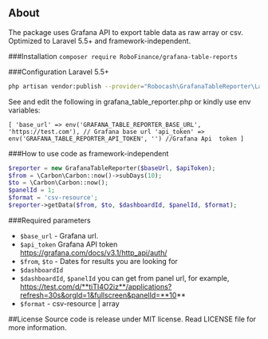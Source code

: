 ## About
The package uses Grafana API to export table data as raw array or csv.
Optimized to Laravel 5.5+ and framework-independent.


###Installation
``composer require RoboFinance/grafana-table-reports``

###Configuration Laravel 5.5+
```bash
php artisan vendor:publish --provider="Robocash\GrafanaTableReporter\Laravel\GrafanaTableReporterServiceProvider"
```
See and edit the following in grafana_table_reporter.php or kindly use env variables:

``[
      'base_url' => env('GRAFANA_TABLE_REPORTER_BASE_URL', 'https://test.com'), // Grafana base url
      'api_token' => env('GRAFANA_TABLE_REPORTER_API_TOKEN', '') //Grafana Api  token
  ]``


###How to use code as framework-independent
```php
$reporter = new GrafanaTableReporter($baseUrl, $apiToken);
$from = \Carbon\Carbon::now()->subDays(10);
$to = \Carbon\Carbon::now();
$panelId = 1;
$format = 'csv-resource';
$reporter->getData($from, $to, $dashboardId, $panelId, $format);
```

###Required parameters
* `$base_url` - Grafana url. 
* `$api_token` Grafana API token https://grafana.com/docs/v3.1/http_api/auth/
* `$from`, `$to` - Dates for results you are looking for
* `$dashboardId`
* `$dashboardId`, `$panelId` you can get from panel url, for example, https://test.com/d/**tiTI4O2iz**/applications?refresh=30s&orgId=1&fullscreen&panelId=**10**
* `$format` - csv-resource | array

##License
Source code is release under MIT license. Read LICENSE file for more information.


